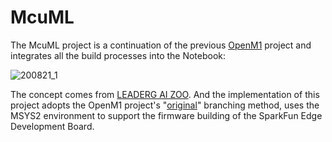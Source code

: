 # McuML
The McuML project is a continuation of the previous [OpenM1](https://github.com/on-device-ai/OpenM1) project and integrates all the build processes into the Notebook:  

![200821_1](https://user-images.githubusercontent.com/44540872/90886662-62a1ac80-e3e5-11ea-9a52-6e59a287479b.png)  

The concept comes from [LEADERG AI ZOO](https://www.openrobot.org/product/index?sn=11347). And the implementation of this project adopts the OpenM1 project's "[original](https://github.com/on-device-ai/OpenM1/tree/original)" branching method, uses the MSYS2 environment to support the firmware building of the SparkFun Edge Development Board.